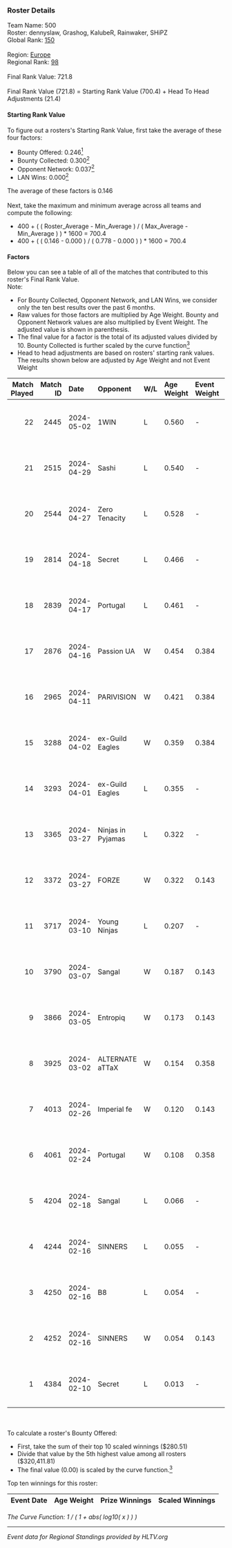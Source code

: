 ### Roster Details<br />
Team Name: 500<br />
Roster: dennyslaw, Grashog, KalubeR, Rainwaker, SHiPZ<br />
Global Rank: [150](../standings_global.md)<br />
<br />
Region: [Europe]( ../standings_europe.md)<br />
Regional Rank: [98]( ../standings_europe.md)<br />
<br />
Final Rank Value:  721.8<br />
<br />
Final Rank Value (721.8) = Starting Rank Value (700.4) + Head To Head Adjustments (21.4)<br />

#### Starting Rank Value<br />
To figure out a rosters's Starting Rank Value, first take the average of these four factors:<br />
- Bounty Offered: 0.246[<sup>1</sup>](#table2)
- Bounty Collected: 0.300[<sup>2</sup>](#table1)
- Opponent Network: 0.037[<sup>2</sup>](#table1)
- LAN Wins: 0.000[<sup>2</sup>](#table1)

The average of these factors is 0.146<br />
<br />
Next, take the maximum and minimum average across all teams and compute the following:<br />
- 400 + ( ( Roster_Average - Min_Average ) / ( Max_Average - Min_Average ) ) * 1600 = 700.4
- 400 + ( ( 0.146 - 0.000 ) / ( 0.778 - 0.000 ) ) * 1600 = 700.4


#### Factors<br />
Below you can see a table of all of the matches that contributed to this roster's Final Rank Value.<br />
Note:<br />

- For Bounty Collected, Opponent Network, and LAN Wins, we consider only the ten best results over the past 6 months.
- Raw values for those factors are multiplied by Age Weight. Bounty and Opponent Network values are also multiplied by Event Weight. The adjusted value is shown in parenthesis.
- The final value for a factor is the total of its adjusted values divided by 10. Bounty Collected is further scaled by the curve function[<sup>3</sup>](#curveFunction)
- Head to head adjustments are based on rosters' starting rank values. The results shown below are adjusted by Age Weight and not Event Weight
<span id="table1"></span><br />


| Match Played | Match ID | Date       | Opponent          | W/L | Age Weight | Event Weight | Bounty Collected | Opponent Network | LAN Wins  | H2H Adj. | Roster                                        |
| -: | -: | :- | :- | :- | :- | :- | :- | :- | :- | -: | :- |
|           22 |     2445 | 2024-05-02 | 1WIN              | L   | 0.560      | -            | -                | -                | -         |    -4.00 | dennyslaw, Grashog, KalubeR, Rainwaker, SHiPZ |
|           21 |     2515 | 2024-04-29 | Sashi             | L   | 0.540      | -            | -                | -                | -         |    -1.28 | dennyslaw, Grashog, Rainwaker, REDSTAR, SHiPZ |
|           20 |     2544 | 2024-04-27 | Zero Tenacity     | L   | 0.528      | -            | -                | -                | -         |    -2.25 | dennyslaw, Grashog, Rainwaker, REDSTAR, SHiPZ |
|           19 |     2814 | 2024-04-18 | Secret            | L   | 0.466      | -            | -                | -                | -         |   -10.96 | dennyslaw, Grashog, Rainwaker, REDSTAR, SHiPZ |
|           18 |     2839 | 2024-04-17 | Portugal          | L   | 0.461      | -            | -                | -                | -         |    -8.43 | dennyslaw, Grashog, Rainwaker, REDSTAR, SHiPZ |
|           17 |     2876 | 2024-04-16 | Passion UA        | W   | 0.454      | 0.384        | 0.173 (0.030)    | 1.000 (0.175)    | 0 (0.000) |    12.21 | dennyslaw, Grashog, Rainwaker, REDSTAR, SHiPZ |
|           16 |     2965 | 2024-04-11 | PARIVISION        | W   | 0.421      | 0.384        | 0.017 (0.003)    | 0.590 (0.095)    | 0 (0.000) |    11.72 | dennyslaw, Grashog, Rainwaker, REDSTAR, SHiPZ |
|           15 |     3288 | 2024-04-02 | ex-Guild Eagles   | W   | 0.359      | 0.384        | 0.007 (0.001)    | 0.207 (0.029)    | 0 (0.000) |     7.07 | dennyslaw, Grashog, Rainwaker, REDSTAR, SHiPZ |
|           14 |     3293 | 2024-04-01 | ex-Guild Eagles   | L   | 0.355      | -            | -                | -                | -         |    -4.27 | dennyslaw, Grashog, Rainwaker, REDSTAR, SHiPZ |
|           13 |     3365 | 2024-03-27 | Ninjas in Pyjamas | L   | 0.322      | -            | -                | -                | -         |    -0.04 | dennyslaw, Grashog, Rainwaker, REDSTAR, SHiPZ |
|           12 |     3372 | 2024-03-27 | FORZE             | W   | 0.322      | 0.143        | 0.057 (0.003)    | 0.164 (0.008)    | 0 (0.000) |     7.70 | dennyslaw, Grashog, Rainwaker, REDSTAR, SHiPZ |
|           11 |     3717 | 2024-03-10 | Young Ninjas      | L   | 0.207      | -            | -                | -                | -         |    -2.81 | dennyslaw, Grashog, Rainwaker, REDSTAR, SHiPZ |
|           10 |     3790 | 2024-03-07 | Sangal            | W   | 0.187      | 0.143        | 0.219 (0.006)    | 0.846 (0.023)    | 0 (0.000) |     5.44 | dennyslaw, Grashog, Rainwaker, REDSTAR, SHiPZ |
|            9 |     3866 | 2024-03-05 | Entropiq          | W   | 0.173      | 0.143        | 0.000 (0.000)    | 0.034 (0.001)    | 0 (0.000) |     1.60 | dennyslaw, Grashog, Rainwaker, REDSTAR, SHiPZ |
|            8 |     3925 | 2024-03-02 | ALTERNATE aTTaX   | W   | 0.154      | 0.358        | 0.031 (0.002)    | 0.537 (0.030)    | 0 (0.000) |     4.00 | dennyslaw, Grashog, Rainwaker, REDSTAR, SHiPZ |
|            7 |     4013 | 2024-02-26 | Imperial fe       | W   | 0.120      | 0.143        | 0.128 (0.002)    | 0.287 (0.005)    | 0 (0.000) |     3.26 | dennyslaw, Grashog, Rainwaker, REDSTAR, SHiPZ |
|            6 |     4061 | 2024-02-24 | Portugal          | W   | 0.108      | 0.358        | 0.003 (0.000)    | 0.115 (0.004)    | 0 (0.000) |     1.61 | dennyslaw, Grashog, Rainwaker, REDSTAR, SHiPZ |
|            5 |     4204 | 2024-02-18 | Sangal            | L   | 0.066      | -            | -                | -                | -         |    -0.15 | dennyslaw, Patrick, Rainwaker, REDSTAR, SHiPZ |
|            4 |     4244 | 2024-02-16 | SINNERS           | L   | 0.055      | -            | -                | -                | -         |    -0.13 | dennyslaw, Patrick, Rainwaker, REDSTAR, SHiPZ |
|            3 |     4250 | 2024-02-16 | B8                | L   | 0.054      | -            | -                | -                | -         |    -0.18 | dennyslaw, Patrick, Rainwaker, REDSTAR, SHiPZ |
|            2 |     4252 | 2024-02-16 | SINNERS           | W   | 0.054      | 0.143        | 0.037 (0.000)    | 0.790 (0.006)    | 0 (0.000) |     1.57 | dennyslaw, Patrick, Rainwaker, REDSTAR, SHiPZ |
|            1 |     4384 | 2024-02-10 | Secret            | L   | 0.013      | -            | -                | -                | -         |    -0.30 | dennyslaw, Patrick, Rainwaker, REDSTAR, SHiPZ |

<br />
<span id="table2"></span><br />
To calculate a roster's Bounty Offered:<br />

- First, take the sum of their top 10 scaled winnings ($280.51)
- Divide that value by the 5th highest value among all rosters ($320,411.81)
- The final value (0.00) is scaled by the curve function.[<sup>3</sup>](#curveFunction)

Top ten winnings for this roster:<br />

| Event Date | Age Weight | Prize Winnings | Scaled Winnings |
| :- | -: | :- | :- |


<span id="curveFunction"></span>_The Curve Function: 1 / ( 1 + abs( log10( x ) ) )_<br />

---
_Event data for Regional Standings provided by HLTV.org_<br />
